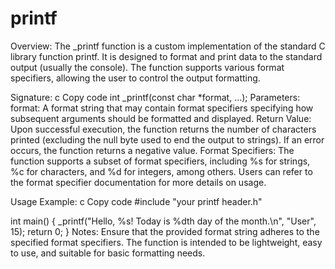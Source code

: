 # printf
Overview:
The _printf function is a custom implementation of the standard C library function printf. It is designed to format and print data to the standard output (usually the console). The function supports various format specifiers, allowing the user to control the output formatting.

Signature:
c
Copy code
int _printf(const char *format, ...);
Parameters:
format: A format string that may contain format specifiers specifying how subsequent arguments should be formatted and displayed.
Return Value:
Upon successful execution, the function returns the number of characters printed (excluding the null byte used to end the output to strings).
If an error occurs, the function returns a negative value.
Format Specifiers:
The function supports a subset of format specifiers, including %s for strings, %c for characters, and %d for integers, among others. Users can refer to the format specifier documentation for more details on usage.

Usage Example:
c
Copy code
#include "your printf header.h"

int main()
{
    _printf("Hello, %s! Today is %dth day of the month.\n", "User", 15);
    return 0;
}
Notes:
Ensure that the provided format string adheres to the specified format specifiers.
The function is intended to be lightweight, easy to use, and suitable for basic formatting needs.

